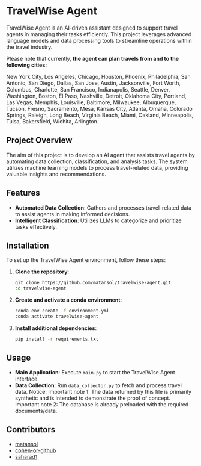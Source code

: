 # TravelWise Agent

TravelWise Agent is an AI-driven assistant designed to support travel agents in managing their tasks efficiently. 
This project leverages advanced language models and data processing tools to streamline operations within the travel industry.

Please note that currently, **the agent can plan travels from and to the following cities:** 

New York City, Los Angeles, Chicago, Houston, Phoenix, Philadelphia, San Antonio, San Diego, Dallas, San Jose, Austin, Jacksonville, Fort Worth, Columbus, Charlotte, San Francisco, Indianapolis, Seattle, Denver, Washington, Boston, El Paso, Nashville, Detroit, Oklahoma City, Portland, Las Vegas, Memphis, Louisville, Baltimore, Milwaukee, Albuquerque, Tucson, Fresno, Sacramento, Mesa, Kansas City, Atlanta, Omaha, Colorado Springs, Raleigh, Long Beach, Virginia Beach, Miami, Oakland, Minneapolis, Tulsa, Bakersfield, Wichita, Arlington.

## Project Overview

The aim of this project is to develop an AI agent that assists travel agents by automating data collection, classification, and analysis tasks. 
The system utilizes machine learning models to process travel-related data, providing valuable insights and recommendations.

## Features

- **Automated Data Collection**: Gathers and processes travel-related data to assist agents in making informed decisions.
- **Intelligent Classification**: Utilizes LLMs to categorize and prioritize tasks effectively.

## Installation

To set up the TravelWise Agent environment, follow these steps:

1. **Clone the repository**:

   ```bash
   git clone https://github.com/matansol/travelwise-agent.git
   cd travelwise-agent
   ```


2. **Create and activate a conda environment**:

   ```bash
   conda env create -f environment.yml
   conda activate travelwise-agent
   ```


3. **Install additional dependencies**:

   ```bash
   pip install -r requirements.txt
   ```


## Usage

- **Main Application**: Execute `main.py` to start the TravelWise Agent interface.
- **Data Collection**: Run `data_collector.py` to fetch and process travel data. Notice: 
  Important note 1: The data returned by this file is primarily synthetic and is intended to demonstrate the proof of concept.
  Important note 2: The database is already preloaded with the required documents/data.


## Contributors

- [matansol](https://github.com/matansol)
- [cohen-or-github](https://github.com/cohen-or-github)
- [saharad1](https://github.com/saharad1)

